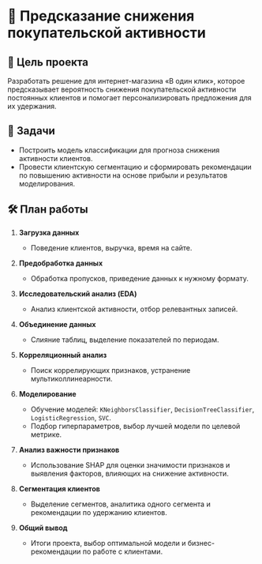 # 🛒 Предсказание снижения покупательской активности

## 🎯 Цель проекта

Разработать решение для интернет-магазина «В один клик», которое предсказывает вероятность снижения покупательской активности постоянных клиентов и помогает персонализировать предложения для их удержания.

## 🧩 Задачи

- Построить модель классификации для прогноза снижения активности клиентов.  
- Провести клиентскую сегментацию и сформировать рекомендации по повышению активности на основе прибыли и результатов моделирования.

## 🛠 План работы

1. **Загрузка данных**  
   - Поведение клиентов, выручка, время на сайте.

2. **Предобработка данных**  
   - Обработка пропусков, приведение данных к нужному формату.

3. **Исследовательский анализ (EDA)**  
   - Анализ клиентской активности, отбор релевантных записей.

4. **Объединение данных**  
   - Слияние таблиц, выделение показателей по периодам.

5. **Корреляционный анализ**  
   - Поиск коррелирующих признаков, устранение мультиколлинеарности.

6. **Моделирование**  
   - Обучение моделей: `KNeighborsClassifier`, `DecisionTreeClassifier`, `LogisticRegression`, `SVC`.  
   - Подбор гиперпараметров, выбор лучшей модели по целевой метрике.

7. **Анализ важности признаков**  
   - Использование SHAP для оценки значимости признаков и выявления факторов, влияющих на снижение активности.

8. **Сегментация клиентов**  
   - Выделение сегментов, аналитика одного сегмента и рекомендации по удержанию клиентов.

9. **Общий вывод**  
   - Итоги проекта, выбор оптимальной модели и бизнес-рекомендации по работе с клиентами.
